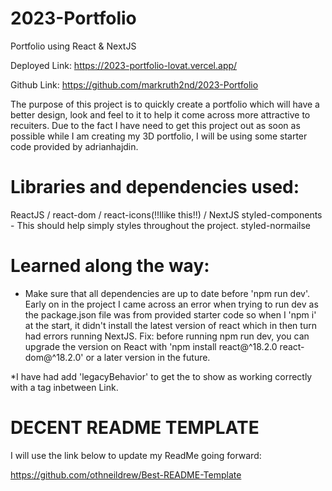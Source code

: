 # 2023-Portfolio
Portfolio using React &amp; NextJS

Deployed Link: https://2023-portfolio-lovat.vercel.app/

Github Link: https://github.com/markruth2nd/2023-Portfolio

The purpose of this project is to quickly create a portfolio which will have a better design, look and feel to it to help it come across more attractive to recuiters. Due to the fact I have need to get this project out as soon as possible while I am creating my 3D portfolio, I will be using some starter code provided by adrianhajdin.

# Libraries and dependencies used:

ReactJS / react-dom / react-icons(!!Ilike this!!) / 
NextJS
styled-components  - This should help simply styles throughout the project.
styled-normailse

# Learned along the way:

* Make sure that all dependencies are up to date before 'npm run dev'. Early on in the project I came across an error when trying to run dev as the package.json file was from provided starter code so when I 'npm i' at the start, it didn't install the latest version of react which in then turn had errors running NextJS. Fix: before running npm run dev, you can upgrade the version on React with 'npm install react@^18.2.0 react-dom@^18.2.0' or a later version in the future.

*I have had add 'legacyBehavior' to get the <Link> to show as<Link legacyBehavior><a><a></Link> working correctly with a tag inbetween Link.


# DECENT README TEMPLATE

I will use the link below to update my ReadMe going forward:

https://github.com/othneildrew/Best-README-Template
